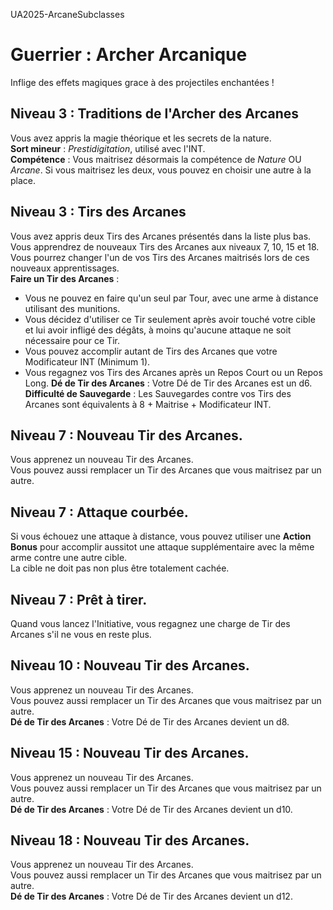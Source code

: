 UA2025-ArcaneSubclasses

# Guerrier : Archer Arcanique
Inflige des effets magiques grace à des projectiles enchantées !

## Niveau 3 : Traditions de l'Archer des Arcanes
Vous avez appris la magie théorique et les secrets de la nature.  
**Sort mineur** : *Prestidigitation*, utilisé avec l'INT.  
**Compétence** : Vous maitrisez désormais la compétence de *Nature* OU *Arcane*. Si vous maitrisez les deux, vous pouvez en choisir une autre à la place.  

## Niveau 3 : Tirs des Arcanes
Vous avez appris deux Tirs des Arcanes présentés dans la liste plus bas.   
Vous apprendrez de nouveaux Tirs des Arcanes aux niveaux 7, 10, 15 et 18.  
Vous pourrez changer l'un de vos Tirs des Arcanes maitrisés lors de ces nouveaux apprentissages.  
**Faire un Tir des Arcanes** : 
- Vous ne pouvez en faire qu'un seul par Tour, avec une arme à distance utilisant des munitions.  
- Vous décidez d'utiliser ce Tir seulement après avoir touché votre cible et lui avoir infligé des dégâts, à moins qu'aucune attaque ne soit nécessaire pour ce Tir.
- Vous pouvez accomplir autant de Tirs des Arcanes que votre Modificateur INT (Minimum 1).
- Vous regagnez vos Tirs des Arcanes après un Repos Court ou un Repos Long.
**Dé de Tir des Arcanes** : Votre Dé de Tir des Arcanes est un d6.
**Difficulté de Sauvegarde** : Les Sauvegardes contre vos Tirs des Arcanes sont équivalents à 8 + Maitrise + Modificateur INT. 

## Niveau 7 : Nouveau Tir des Arcanes.
Vous apprenez un nouveau Tir des Arcanes.  
Vous pouvez aussi remplacer un Tir des Arcanes que vous maitrisez par un autre.  

## Niveau 7 : Attaque courbée.
Si vous échouez une attaque à distance, vous pouvez utiliser une **Action Bonus** pour accomplir aussitot une attaque supplémentaire avec la même arme contre une autre cible.   
La cible ne doit pas non plus être totalement cachée.  

## Niveau 7 : Prêt à tirer.
Quand vous lancez l'Initiative, vous regagnez une charge de Tir des Arcanes s'il ne vous en reste plus. 

## Niveau 10 : Nouveau Tir des Arcanes.
Vous apprenez un nouveau Tir des Arcanes.  
Vous pouvez aussi remplacer un Tir des Arcanes que vous maitrisez par un autre.  
**Dé de Tir des Arcanes** : Votre Dé de Tir des Arcanes devient un d8.

## Niveau 15 : Nouveau Tir des Arcanes.
Vous apprenez un nouveau Tir des Arcanes.  
Vous pouvez aussi remplacer un Tir des Arcanes que vous maitrisez par un autre.  
**Dé de Tir des Arcanes** : Votre Dé de Tir des Arcanes devient un d10.

## Niveau 18 : Nouveau Tir des Arcanes.
Vous apprenez un nouveau Tir des Arcanes.  
Vous pouvez aussi remplacer un Tir des Arcanes que vous maitrisez par un autre.  
**Dé de Tir des Arcanes** : Votre Dé de Tir des Arcanes devient un d12.
